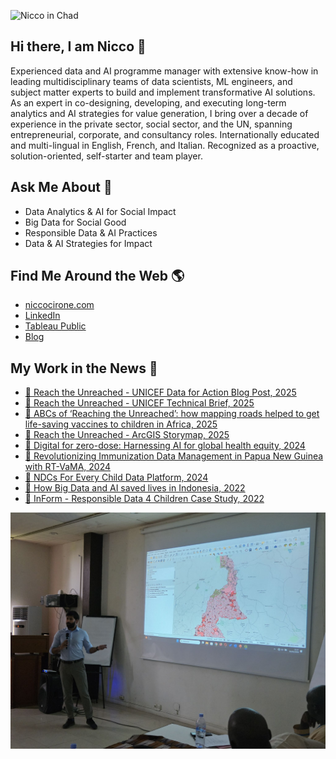 ![Nicco in Chad](img/RtU.webp)
## Hi there, I am Nicco 👋
Experienced data and AI programme manager with extensive know-how in leading multidisciplinary teams of data scientists, ML engineers, and subject matter experts to build and implement transformative AI solutions. 
As an expert in co-designing, developing, and executing long-term analytics and AI strategies for value generation, I bring over a decade of experience in the private sector, social sector, and the UN, spanning entrepreneurial, corporate, and consultancy roles. 
Internationally educated and multi-lingual in English, French, and Italian. Recognized as a proactive, solution-oriented, self-starter and team player.

## Ask Me About 💬
- Data Analytics & AI for Social Impact
- Big Data for Social Good
- Responsible Data & AI Practices
- Data & AI Strategies for Impact

## Find Me Around the Web 🌎
- [niccocirone.com](https://niccocirone.com/)
- [LinkedIn](https://www.linkedin.com/in/niccolocirone/)
- [Tableau Public](https://public.tableau.com/app/profile/nicco.cirone/vizzes)
- [Blog](https://niccocirone.com/blog/)

## My Work in the News 📰
- [🔗 Reach the Unreached - UNICEF Data for Action Blog Post, 2025](https://data.unicef.org/data-for-action/reaching-the-unreached-with-life-saving-vaccines-through-data-science-and-geospatial-technologies/)
- [🔗 Reach the Unreached - UNICEF Technical Brief, 2025](https://data.unicef.org/resources/reaching-the-unreached-with-life-saving-vaccines-through-data-science-and-geospatial-technologies/)
- [🔗 ABCs of ‘Reaching the Unreached’: how mapping roads helped to get life-saving vaccines to children in Africa, 2025](https://www.cartong.org/en/2025/06/03/abcs-of-reaching-the-unreached-how-mapping-roads-helped-to-get-life-saving-vaccines-to-children-in-africa/)
- [🔗 Reach the Unreached - ArcGIS Storymap, 2025](https://storymaps.arcgis.com/stories/f8802fc4dc424bbeab69093088ace38e/)
- [🔗 Digital for zero-dose: Harnessing AI for global health equity, 2024](https://www.unicef.org/blog/digital-zero-dose-harnessing-ai-global-health-equity)
- [🔗 Revolutionizing Immunization Data Management in Papua New Guinea with RT-VaMA, 2024](https://www.unicef.org/png/reports/revolutionizing-immunization-data-management-papua-new-guinea-rt-vama)
- [🔗 NDCs For Every Child Data Platform, 2024](https://app.akuko.io/post/b134e066-87d5-48ea-87c9-1848e380c46a)
- [🔗 How Big Data and AI saved lives in Indonesia, 2022](https://www.unicef.org/eap/stories/how-big-data-and-ai-saved-lives-indonesia)
- [🔗 InForm - Responsible Data 4 Children Case Study, 2022](https://files.rd4c.org/RD4C_Inform.pdf)

![Nicco in Cameroon](img/1730714729557.jpeg)
